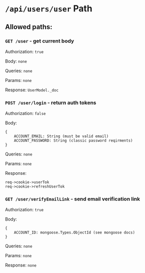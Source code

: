 # `/api/users/user` Path

## Allowed paths: 

### `GET /user` - get current body

Authorization: `true`

Body: `none`

Queries: `none`

Params: `none`

Response: `UserModel._doc`


### `POST /user/login` - return auth tokens

Authorization: `false`

Body: 
```
{
	ACCOUNT_EMAIL: String (must be valid email)
	ACCOUNT_PASSWORD: String (classic password reqirments)
}
```

Queries: `none`

Params: `none`

Response: 
```
req->cookie->userTok
req->cookie->refreshUserTok
```


### `GET /user/verifyEmailLink` - send email verification link

Authorization: `true`

Body: 
```
{
	ACCOUNT_ID: mongoose.Types.ObjectId (see mongoose docs)
}
```

Queries: `none`

Params: `none`

Response: `none`


